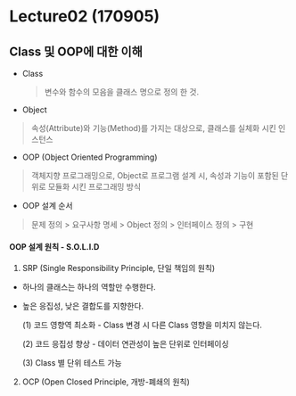 # Lecture02 (170905)

## Class 및 OOP에 대한 이해

* Class
  > 변수와 함수의 모음을 클래스 명으로 정의 한 것.

* Object
> 속성(Attribute)와 기능(Method)를 가지는 대상으로, 클래스를 실체화 시킨 인스턴스

* OOP (Object Oriented Programming)
> 객체지향 프로그래밍으로, Object로 프로그램 설계 시, 속성과 기능이 포함된 단위로 모듈화 시킨 프로그래밍 방식

* OOP 설계 순서
> 문제 정의 > 요구사항 명세 > Object 정의 > 인터페이스 정의 > 구현

#### OOP 설계 원칙 - S.O.L.I.D

 1. SRP (Single Responsibility Principle, 단일 책임의 원칙)

  * 하나의 클래스는 하나의 역할만 수행한다.

  * 높은 응집성, 낮은 결합도를 지향한다.

      (1) 코드 영향역 최소화 - Class 변경 시 다른 Class 영향을 미치지 않는다.

      (2) 코드 응집성 향상 - 데이터 연관성이 높은 단위로 인터페이싱

      (3) Class 별 단위 테스트 가능

 2. OCP (Open Closed Principle, 개방-폐쇄의 원칙)
